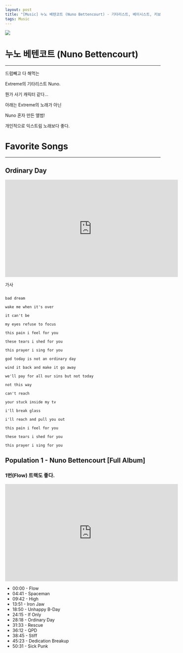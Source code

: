 ```yaml
---
layout: post
title: "[Music] 누노 베텐코트 (Nuno Bettencourt) - 기타리스트, 베이시스트, 키보디스트, 작곡가, 보컬"
tags: Music
---
```


![](http://www3.pictures.zimbio.com/gi/Nuno+Bettencourt+Entertainment+Industry+Foundation+dQRrPaZbeeWl.jpg)

# 누노 베텐코트 (Nuno Bettencourt)

---

드럼빼고 다 해먹는 

Extreme의 기타리스트 Nuno.

뭔가 사기 캐릭터 같다...

아래는 Extreme의 노래가 아닌

Nuno 혼자 만든 앨범!

개인적으로 익스트림 노래보다 좋다.

# Favorite Songs
---

## Ordinary Day

<iframe width="560" height="315" src="https://www.youtube.com/embed/XlojV4jUXtA" frameborder="0" allowfullscreen></iframe>

가사

~~~

bad dream

wake me when it's over

it can't be

my eyes refuse to focus

this pain i feel for you

these tears i shed for you

this prayer i sing for you

god today is not an ordinary day

wind it back and make it go away

we'll pay for all our sins but not today

not this way

can't reach

your stuck inside my tv

i'll break glass

i'll reach and pull you out

this pain i feel for you

these tears i shed for you

this prayer i sing for you

~~~

## Population 1 - Nuno Bettencourt [Full Album]

### 1번(Flow) 트랙도 좋다.

<iframe width="560" height="315" src="https://www.youtube.com/embed/BMrBXM4Qmck" frameborder="0" allowfullscreen></iframe>

- 00:00 - Flow
- 04:41 - Spaceman
- 09:42 - High
- 13:51 - Iron Jaw 
- 18:50 - Unhappy B-Day
- 24:15 - If Only
- 28:18 - Ordinary Day
- 31:33 - Rescue
- 36:12 - QPD
- 38:45 - Stiff
- 45:23 - Dedication Breakup
- 50:31 - Sick Punk
